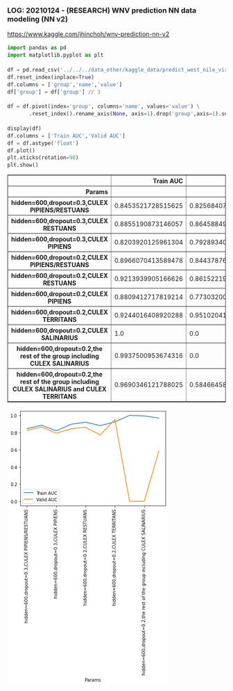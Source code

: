 ### LOG: 20210124 - (RESEARCH) WNV prediction NN data modeling (NN v2)
https://www.kaggle.com/jhinchoh/wnv-prediction-nn-v2


```python
import pandas as pd
import matplotlib.pyplot as plt

df = pd.read_csv('../../../data_other/kaggle_data/predict_west_nile_virus/result_log_20210124.csv',header=None,delimiter=':')
df.reset_index(inplace=True)
df.columns = ['group','name','value']
df['group'] = df['group'] // 3

df = df.pivot(index='group', columns='name', values='value') \
       .reset_index().rename_axis(None, axis=1).drop('group',axis=1).set_index('Params')

display(df)
df.columns = ['Train AUC','Valid AUC']
df = df.astype('float')
df.plot()
plt.xticks(rotation=90)
plt.show()
```


<div>
<style scoped>
    .dataframe tbody tr th:only-of-type {
        vertical-align: middle;
    }

    .dataframe tbody tr th {
        vertical-align: top;
    }

    .dataframe thead th {
        text-align: right;
    }
</style>
<table border="1" class="dataframe">
  <thead>
    <tr style="text-align: right;">
      <th></th>
      <th>Train AUC</th>
      <th>Valid AUC</th>
    </tr>
    <tr>
      <th>Params</th>
      <th></th>
      <th></th>
    </tr>
  </thead>
  <tbody>
    <tr>
      <th>hidden=600,dropout=0.3,CULEX PIPIENS/RESTUANS</th>
      <td>0.8453521728515625</td>
      <td>0.8256840705871582</td>
    </tr>
    <tr>
      <th>hidden=600,dropout=0.3,CULEX RESTUANS</th>
      <td>0.8855190873146057</td>
      <td>0.8645884990692139</td>
    </tr>
    <tr>
      <th>hidden=600,dropout=0.3,CULEX PIPIENS</th>
      <td>0.8203920125961304</td>
      <td>0.7928934097290039</td>
    </tr>
    <tr>
      <th>hidden=600,dropout=0.2,CULEX PIPIENS/RESTUANS</th>
      <td>0.8966070413589478</td>
      <td>0.8443787693977356</td>
    </tr>
    <tr>
      <th>hidden=600,dropout=0.2,CULEX RESTUANS</th>
      <td>0.9213939905166626</td>
      <td>0.8615221977233887</td>
    </tr>
    <tr>
      <th>hidden=600,dropout=0.2,CULEX PIPIENS</th>
      <td>0.8809412717819214</td>
      <td>0.773032009601593</td>
    </tr>
    <tr>
      <th>hidden=600,dropout=0.2,CULEX TERRITANS</th>
      <td>0.9244016408920288</td>
      <td>0.9510204195976257</td>
    </tr>
    <tr>
      <th>hidden=600,dropout=0.2,CULEX SALINARIUS</th>
      <td>1.0</td>
      <td>0.0</td>
    </tr>
    <tr>
      <th>hidden=600,dropout=0.2,the rest of the group including CULEX SALINARIUS</th>
      <td>0.9937500953674316</td>
      <td>0.0</td>
    </tr>
    <tr>
      <th>hidden=600,dropout=0.2,the rest of the group including CULEX SALINARIUS and CULEX TERRITANS</th>
      <td>0.9690346121788025</td>
      <td>0.5846645832061768</td>
    </tr>
  </tbody>
</table>
</div>



    
![png](/img/log_20210124_output_1.png)
    



```python

```
